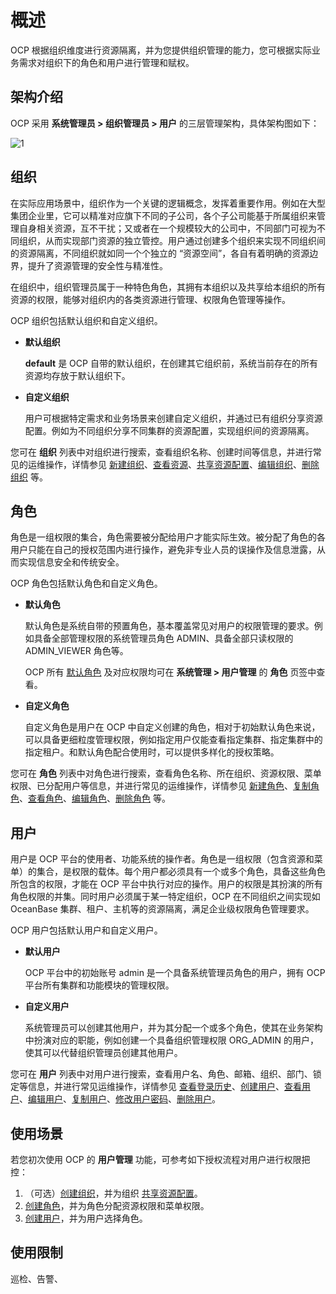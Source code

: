 # 概述

OCP 根据组织维度进行资源隔离，并为您提供组织管理的能力，您可根据实际业务需求对组织下的角色和用户进行管理和赋权。

## 架构介绍

OCP 采用 **系统管理员 > 组织管理员 > 用户** 的三层管理架构，具体架构图如下：

![1](https://obbusiness-private.oss-cn-shanghai.aliyuncs.com/doc/img/ocp/434/12131446.png)

## 组织

在实际应用场景中，组织作为一个关键的逻辑概念，发挥着重要作用。例如在大型集团企业里，它可以精准对应旗下不同的子公司，各个子公司能基于所属组织来管理自身相关资源，互不干扰；又或者在一个规模较大的公司中，不同部门可视为不同组织，从而实现部门资源的独立管控。用户通过创建多个组织来实现不同组织间的资源隔离，不同组织就如同一个个独立的 “资源空间”，各自有着明确的资源边界，提升了资源管理的安全性与精准性。

在组织中，组织管理员属于一种特色角色，其拥有本组织以及共享给本组织的所有资源的权限，能够对组织内的各类资源进行管理、权限角色管理等操作。

OCP 组织包括默认组织和自定义组织。

* **默认组织**

    **default** 是 OCP 自带的默认组织，在创建其它组织前，系统当前存在的所有资源均存放于默认组织下。

* **自定义组织**

    用户可根据特定需求和业务场景来创建自定义组织，并通过已有组织分享资源配置。例如为不同组织分享不同集群的资源配置，实现组织间的资源隔离。

您可在 **组织** 列表中对组织进行搜索，查看组织名称、创建时间等信息，并进行常见的运维操作，详情参见 [新建组织](300.manage-a-organization/100.create-a-organization.md)、[查看资源](300.manage-a-organization/200.view-organization-resource.md)、[共享资源配置](300.manage-a-organization/400.edit-a-organization.md)、[编辑组织](300.manage-a-organization/400.edit-a-organization.md)、[删除组织](300.manage-a-organization/500.delete-a-organization.md) 等。

## 角色

角色是一组权限的集合，角色需要被分配给用户才能实际生效。被分配了角色的各用户只能在自己的授权范围内进行操作，避免非专业人员的误操作及信息泄露，从而实现信息安全和传统安全。

OCP 角色包括默认角色和自定义角色。

* **默认角色**

    默认角色是系统自带的预置角色，基本覆盖常见对用户的权限管理的要求。例如具备全部管理权限的系统管理员角色 ADMIN、具备全部只读权限的 ADMIN_VIEWER 角色等。

    OCP 所有 [默认角色](700.ocp-default-roles.md) 及对应权限均可在 **系统管理 \> 用户管理** 的 **角色** 页签中查看。

* **自定义角色**

    自定义角色是用户在 OCP 中自定义创建的角色，相对于初始默认角色来说，可以具备更细粒度管理权限，例如指定用户仅能查看指定集群、指定集群中的指定租户。和默认角色配合使用时，可以提供多样化的授权策略。

您可在 **角色** 列表中对角色进行搜索，查看角色名称、所在组织、资源权限、菜单权限、已分配用户等信息，并进行常见的运维操作，详情参见 [新建角色](200.manage-a-role/200.create-a-role.md)、[复制角色](200.manage-a-role/300.copy-a-role.md)、[查看角色](200.manage-a-role/400.view-a-role.md)、[编辑角色](200.manage-a-role/500.edit-a-role.md)、[删除角色](200.manage-a-role/600.delete-a-role.md) 等。

## 用户

用户是 OCP 平台的使用者、功能系统的操作者。角色是一组权限（包含资源和菜单）的集合，是权限的载体。每个用户都必须具有一个或多个角色，具备这些角色所包含的权限，才能在 OCP 平台中执行对应的操作。用户的权限是其扮演的所有角色权限的并集。同时用户必须属于某一特定组织，OCP 在不同组织之间实现如 OceanBase 集群、租户、主机等的资源隔离，满足企业级权限角色管理要求。

OCP 用户包括默认用户和自定义用户。

* **默认用户**

    OCP 平台中的初始账号 admin 是一个具备系统管理员角色的用户，拥有 OCP 平台所有集群和功能模块的管理权限。

* **自定义用户**

    系统管理员可以创建其他用户，并为其分配一个或多个角色，使其在业务架构中扮演对应的职能，例如创建一个具备组织管理权限 ORG_ADMIN 的用户，使其可以代替组织管理员创建其他用户。

您可在 **用户** 列表中对用户进行搜索，查看用户名、角色、邮箱、组织、部门、锁定等信息，并进行常见运维操作，详情参见 [查看登录历史](800.view-logon-history.md)、[创建用户](200.create-a-user.md)、[查看用户](300.view-the-user-details-page.md)、[编辑用户](400.edit-a-user.md)、[复制用户](500.copy-a-user.md)、[修改用户密码](600.change-user-password.md)、[删除用户](700.delete-a-user.md)。

## 使用场景

若您初次使用 OCP 的 **用户管理** 功能，可参考如下授权流程对用户进行权限把控：

1. （可选）[创建组织](300.manage-a-organization/100.create-a-organization.md)，并为组织 [共享资源配置](300.manage-a-organization/300.shared-resource-configuration.md)。
2. [创建角色](200.manage-a-role/200.create-a-role.md)，并为角色分配资源权限和菜单权限。
3. [创建用户](100.manage-a-user/200.create-a-user.md)，并为用户选择角色。

## 使用限制

巡检、告警、

